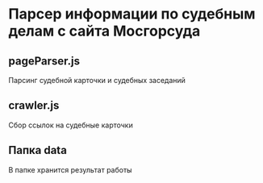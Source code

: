 # Парсер информации по судебным делам с сайта Мосгорсуда 

## pageParser.js
Парсинг судебной карточки и судебных заседаний

## crawler.js
Сбор ссылок на судебные карточки

## Папка data
В папке хранится результат работы
